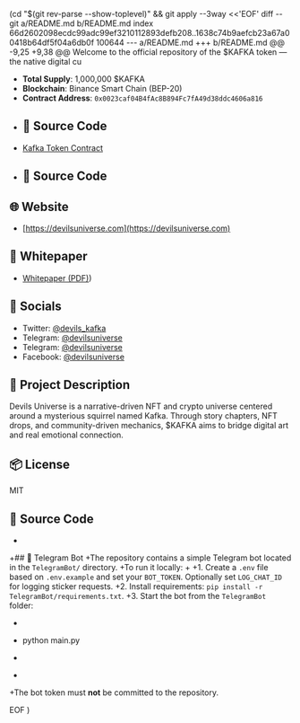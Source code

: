  (cd "$(git rev-parse --show-toplevel)" && git apply --3way <<'EOF' 
diff --git a/README.md b/README.md
index 66d2602098ecdc99adc99ef3210112893defb208..1638c74b9aefcb23a67a00418b64df5f04a6db0f 100644
--- a/README.md
+++ b/README.md
@@ -9,25 +9,38 @@ Welcome to the official repository of the $KAFKA token — the native digital cu
 - **Total Supply**: 1,000,000 $KAFKA
 - **Blockchain**: Binance Smart Chain (BEP-20)
 - **Contract Address**: `0x0023caf04B4fAc8B894Fc7fA49d38ddc4606a816`
 - ## 📜 Source Code
 - [Kafka Token Contract](https://bscscan.com/address/0x0023caf04B4fAc8B894Fc7fA49d38ddc4606a816#code)
 - ## 📜 Source Code
 
 
 ## 🌐 Website
 - [https://devilsuniverse.com](https://devilsuniverse.com)
 
 ## 📄 Whitepaper
 - [Whitepaper (PDF)](https://github.com/devils-universe/kafka-token/blob/92a2be61f3edb2701a362e1fd7d68cbb222cc549/assets/KAFKA_Whitepaper_Short.pdf))
 
 ## 🔗 Socials
 - Twitter: [@devils_kafka](https://twitter.com/devils_kafka)
 - Telegram: [@devilsuniverse](https://t.me/devilsuniversecom)
 - Telegram: [@devilsuniverse](https://t.me/devilsuniverseru)
 - Facebook: [@devilsuniverse](https://www.facebook.com/devilsuniversecom)
 ## 🧠 Project Description
 Devils Universe is a narrative-driven NFT and crypto universe centered around a mysterious squirrel named Kafka. Through story chapters, NFT drops, and community-driven mechanics, $KAFKA aims to bridge digital art and real emotional connection.
 
 ## 📦 License
 MIT
 ## 📜 Source Code
+
+## 🤖 Telegram Bot
+The repository contains a simple Telegram bot located in the `TelegramBot/` directory.
+To run it locally:
+
+1. Create a `.env` file based on `.env.example` and set your `BOT_TOKEN`. Optionally set `LOG_CHAT_ID` for logging sticker requests.
+2. Install requirements: `pip install -r TelegramBot/requirements.txt`.
+3. Start the bot from the `TelegramBot` folder:
+   ```bash
+   python main.py
+   ```
+
+The bot token must **not** be committed to the repository.
 
EOF
)
